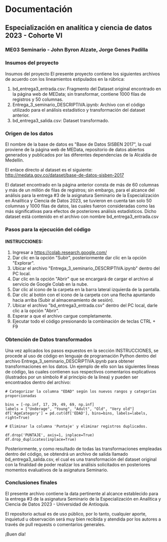 # Documentación

## Especialización en analítica y ciencia de datos 2023 - Cohorte VI

### ME03 Seminario - John Byron Alzate, Jorge Genes Padilla

### Insumos del proyecto

Insumos del proyecto
El presente proyecto contiene los siguientes archivos de acuerdo con los lineamientos estipulados en la rúbrica:

1. bd_entrega3_entrada.csv: Fragmento del Dataset original encontrado en la página web de MEData; sin transformar, contiene 1000 filas de registros y 50 columnas.
2. Entrega_3_seminario_DESCRIPTIVA.ipynb: Archivo con el código utilizado para el análisis estadístico y transformación del dataset anterior.
3. bd_entrega3_salida.csv: Dataset transformado.

### Origen de los datos

El nombre de la base de datos es "Base de Datos SISBEN 2017", la cual proviene de la página web de MEData, repositorio de datos abiertos generados y publicados por las diferentes dependencias de la Alcaldía de Medellín.

El enlace directo al dataset es el siguiente: http://medata.gov.co/dataset/base-de-datos-sisben-2017

El dataset encontrado en la página anterior consta de más de 60 columnas y más de un millón de filas de registros; sin embargo, para el alcance del análisis para la entrega #3 de la asignatura Seminario de la Especialización en Analítica y Ciencia de Datos 2023, se tuvieron en cuenta tan solo 50 columnas y 1000 filas de datos, las cuales fueron consideradas como las más significativas para efectos de posteriores análisis estadísticos. Dicho dataset está contenido en el archivo con nombre bd_entrega3_entrada.csv


### Pasos para la ejecución del código

#### INSTRUCCIONES:

1. Ingresar a https://colab.research.google.com/
2. Dar clic en la opción "Subir", posteriormente dar clic en la opción "Explorar".
3. Ubicar el archivo "Entrega_3_seminario_DESCRIPTIVA.ipynb" dentro del PC local.
4. Dar clic en la opción "Abrir" que se encargará de cargar el archivo al servicio de Google Colab en la nube.
5. Dar clic al icono de la carpeta en la barra lateral izquierda de la pantalla.
6. Dar clic al botón con el icono de la carpeta con una flecha apuntando hacia arriba (Subir al almacenamiento de sesión).
7. Ubicar el archivo "bd_entrega3_entrada.csv" dentro del PC local, darle clic a la opción "Abrir".
8. Esperar a que el archivo cargue completamente.
9. Ejecutar todo el código presionando la combinación de teclas CTRL + F9


### Obtención de Datos transformados

Una vez aplicados los pasos expuestos en la sección INSTRUCCIONES, se procede al uso de código en lenguaje de programación Python dentro del archivo Entrega_3_seminario_DESCRIPTIVA.ipynb para obtener transformaciones en los datos. Un ejemplo de ello son las siguientes líneas de código, las cuales contienen sus respectivos comentarios explicativos (ilustrados por un símbolo # al principio de la línea) y pueden ser encontrados dentro del archivo:

```
# Categorizar la columna "EDAD" según los nuevos rangos y categorías proporcionadas

bins = [-np.inf, 17, 29, 49, 69, np.inf]
labels = ["Underage", "Young", "Adult", "Old", "Very old"]
df['AgeCategory'] = pd.cut(df['EDAD'], bins=bins, labels=labels, right=True)
```

```
# Eliminar la columna 'Puntaje' y eliminar registros duplicados.

df.drop('PUNTAJE', axis=1, inplace=True)
df.drop_duplicates(inplace=True)
```

Posteriormente, y como resultado de todas las transformaciones empleadas dentro del código, se obtendrá un archivo de salida llamado bd_entrega3_salida.csv, el cual es una transformación del dataset original con la finalidad de poder realizar los análisis solicitados en posteriores momentos evaluativos de la asignatura Seminario.

### Conclusiones finales

El presente archivo contiene la data pertinente al alcance establecido para la entrega #3 de la asignatura Seminario de la Especialización en Analítica y Ciencia de Datos 2023 - Universidad de Antioquia.

El repositorio actual es de uso público, por lo tanto, cualquier aporte, inquietud u observación será muy bien recibida y atendida por los autores a través de pull requests o comentarios generales.

¡Buen día! 

